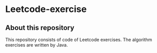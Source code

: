 # Leetcode-exercise
## About this repository

This repository consists of code of Leetcode exercises.
The algorithm exercises are written by Java.
